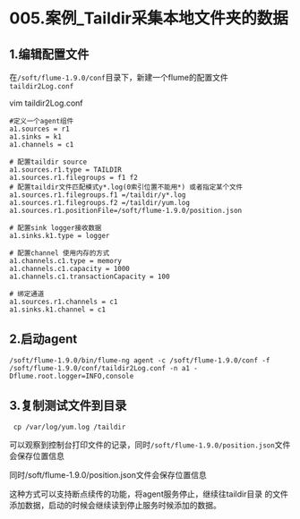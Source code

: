 # 005.案例_Taildir采集本地文件夹的数据

## 1.编辑配置文件

在`/soft/flume-1.9.0/conf`目录下，新建一个flume的配置文件`taildir2Log.conf`

vim taildir2Log.conf

```shell
#定义一个agent组件
a1.sources = r1
a1.sinks = k1
a1.channels = c1

# 配置taildir source
a1.sources.r1.type = TAILDIR
a1.sources.r1.filegroups = f1 f2
# 配置taildir文件匹配模式y*.log(0索引位置不能用*) 或者指定某个文件
a1.sources.r1.filegroups.f1 =/taildir/y*.log
a1.sources.r1.filegroups.f2 =/taildir/yum.log
a1.sources.r1.positionFile=/soft/flume-1.9.0/position.json

# 配置sink logger接收数据
a1.sinks.k1.type = logger

# 配置channel 使用内存的方式
a1.channels.c1.type = memory
a1.channels.c1.capacity = 1000
a1.channels.c1.transactionCapacity = 100

# 绑定通道
a1.sources.r1.channels = c1
a1.sinks.k1.channel = c1
```

##  2.启动agent

```shell
/soft/flume-1.9.0/bin/flume-ng agent -c /soft/flume-1.9.0/conf -f /soft/flume-1.9.0/conf/taildir2Log.conf -n a1 -Dflume.root.logger=INFO,console
```

## 3.复制测试文件到目录

```shell
 cp /var/log/yum.log /taildir
```

可以观察到控制台打印文件的记录，同时`/soft/flume-1.9.0/position.json`文件会保存位置信息

同时/soft/flume-1.9.0/position.json文件会保存位置信息

这种方式可以支持断点续传的功能，将agent服务停止，继续往taildir目录 的文件添加数据，启动的时候会继续读到停止服务时候添加的数据。

